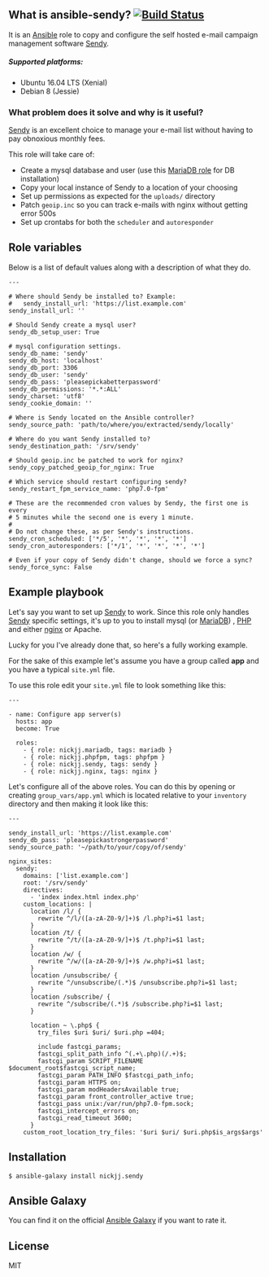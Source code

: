 ## What is ansible-sendy? [![Build Status](https://secure.travis-ci.org/nickjj/ansible-sendy.png)](http://travis-ci.org/nickjj/ansible-sendy)

It is an [Ansible](http://www.ansible.com/home) role to copy and configure
the self hosted e-mail campaign management software
[Sendy](http://sendy.co/?ref=6L8Qf).

##### Supported platforms:

- Ubuntu 16.04 LTS (Xenial)
- Debian 8 (Jessie)

### What problem does it solve and why is it useful?

[Sendy](http://sendy.co/?ref=6L8Qf) is an excellent choice to manage your e-mail
list without having to pay obnoxious monthly fees.

This role will take care of:

- Create a mysql database and user (use this [MariaDB role](https://github.com/nickjj/ansible-mariadb) for DB installation)
- Copy your local instance of Sendy to a location of your choosing
- Set up permissions as expected for the `uploads/` directory
- Patch `geoip.inc` so you can track e-mails with nginx without getting error 500s
- Set up crontabs for both the `scheduler` and `autoresponder`

## Role variables

Below is a list of default values along with a description of what they do.

```
---

# Where should Sendy be installed to? Example:
#   sendy_install_url: 'https://list.example.com'
sendy_install_url: ''

# Should Sendy create a mysql user?
sendy_db_setup_user: True

# mysql configuration settings.
sendy_db_name: 'sendy'
sendy_db_host: 'localhost'
sendy_db_port: 3306
sendy_db_user: 'sendy'
sendy_db_pass: 'pleasepickabetterpassword'
sendy_db_permissions: '*.*:ALL'
sendy_charset: 'utf8'
sendy_cookie_domain: ''

# Where is Sendy located on the Ansible controller?
sendy_source_path: 'path/to/where/you/extracted/sendy/locally'

# Where do you want Sendy installed to?
sendy_destination_path: '/srv/sendy'

# Should geoip.inc be patched to work for nginx?
sendy_copy_patched_geoip_for_nginx: True

# Which service should restart configuring sendy?
sendy_restart_fpm_service_name: 'php7.0-fpm'

# These are the recommended cron values by Sendy, the first one is every
# 5 minutes while the second one is every 1 minute.
#
# Do not change these, as per Sendy's instructions.
sendy_cron_scheduled: ['*/5', '*', '*', '*', '*']
sendy_cron_autoresponders: ['*/1', '*', '*', '*', '*']

# Even if your copy of Sendy didn't change, should we force a sync?
sendy_force_sync: False
```

## Example playbook

Let's say you want to set up [Sendy](http://sendy.co/?ref=6L8Qf) to work. Since
this role only handles [Sendy](http://sendy.co/?ref=6L8Qf) specific settings,
it's up to you to install mysql (or [MariaDB](https://github.com/nickjj/ansible-mariadb))
, [PHP](https://github.com/nickjj/ansible-phpfpm) and either
[nginx](https://github.com/nickjj/ansible-nginx) or Apache.

Lucky for you I've already done that, so here's a fully working example.

For the sake of this example let's assume you have a group called **app** and
you have a typical `site.yml` file.

To use this role edit your `site.yml` file to look something like this:

```
---

- name: Configure app server(s)
  hosts: app
  become: True

  roles:
    - { role: nickjj.mariadb, tags: mariadb }
    - { role: nickjj.phpfpm, tags: phpfpm }
    - { role: nickjj.sendy, tags: sendy }
    - { role: nickjj.nginx, tags: nginx }
```

Let's configure all of the above roles. You can do this by opening or creating
`group_vars/app.yml` which is located relative to your `inventory` directory and
then making it look like this:

```
---

sendy_install_url: 'https://list.example.com'
sendy_db_pass: 'pleasepickastrongerpassword'
sendy_source_path: '~/path/to/your/copy/of/sendy'

nginx_sites:
  sendy:
    domains: ['list.example.com']
    root: '/srv/sendy'
    directives:
      - 'index index.html index.php'
    custom_locations: |
      location /l/ {
        rewrite ^/l/([a-zA-Z0-9/]+)$ /l.php?i=$1 last;
      }
      location /t/ {
        rewrite ^/t/([a-zA-Z0-9/]+)$ /t.php?i=$1 last;
      }
      location /w/ {
        rewrite ^/w/([a-zA-Z0-9/]+)$ /w.php?i=$1 last;
      }
      location /unsubscribe/ {
        rewrite ^/unsubscribe/(.*)$ /unsubscribe.php?i=$1 last;
      }
      location /subscribe/ {
        rewrite ^/subscribe/(.*)$ /subscribe.php?i=$1 last;
      }

      location ~ \.php$ {
        try_files $uri $uri/ $uri.php =404;

        include fastcgi_params;
        fastcgi_split_path_info ^(.+\.php)(/.+)$;
        fastcgi_param SCRIPT_FILENAME $document_root$fastcgi_script_name;
        fastcgi_param PATH_INFO $fastcgi_path_info;
        fastcgi_param HTTPS on;
        fastcgi_param modHeadersAvailable true;
        fastcgi_param front_controller_active true;
        fastcgi_pass unix:/var/run/php7.0-fpm.sock;
        fastcgi_intercept_errors on;
        fastcgi_read_timeout 3600;
      }
    custom_root_location_try_files: '$uri $uri/ $uri.php$is_args$args'
```

## Installation

`$ ansible-galaxy install nickjj.sendy`

## Ansible Galaxy

You can find it on the official
[Ansible Galaxy](https://galaxy.ansible.com/nickjj/sendy/) if you want to
rate it.

## License

MIT
